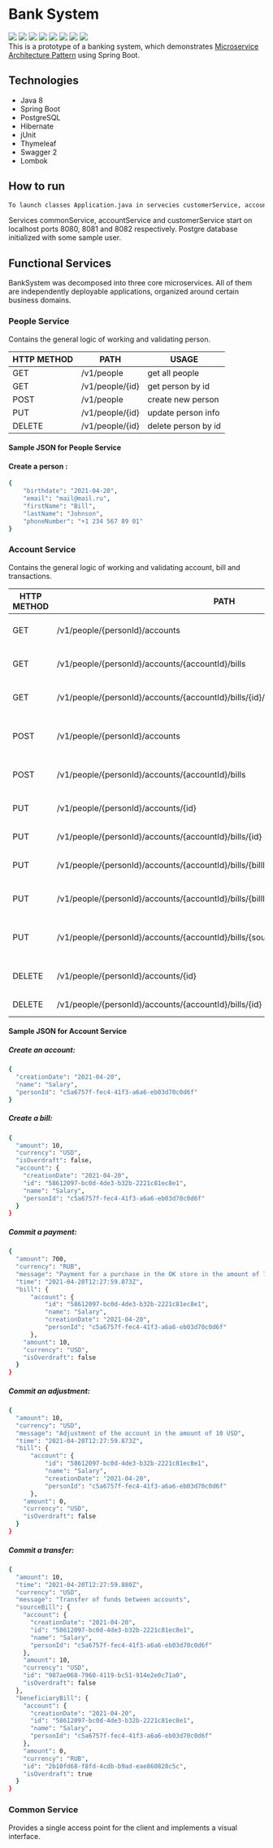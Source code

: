 # Bank System
![](https://img.shields.io/badge/Code-Java-informational?style=flat&logo=Java&logoColor=white&color=4AB197)
![](https://img.shields.io/badge/Code-SpringBoot-informational?style=flat&logo=Spring&logoColor=white&color=4AB197)
![](https://img.shields.io/badge/Code-Hibernate-informational?style=flat&logo=Hibernate&logoColor=white&color=4AB197)
![](https://img.shields.io/badge/Code-Maven-informational?style=flat&logo=Maven&logoColor=white&color=4AB197)
![](https://img.shields.io/badge/Code-PostgreSQL-informational?style=flat&logo=PostgreSQL&logoColor=white&color=4AB197)
![](https://img.shields.io/badge/Code-Thymeleaf-informational?style=flat&logo=Thymeleaf&logoColor=white&color=4AB197)
![](https://img.shields.io/badge/Code-Lombok-informational?style=flat&logo=Lombok&logoColor=white&color=4AB197)
![](https://img.shields.io/badge/Test-JUnit-informational?style=flat&logo=jUnit&logoColor=white&color=4AB197)
<br>
This is a prototype of a banking system, which demonstrates [Microservice Architecture Pattern](http://martinfowler.com/microservices/) using Spring Boot.
## Technologies
- Java 8
- Spring Boot
- PostgreSQL
- Hibernate
- jUnit
- Thymeleaf
- Swagger 2
- Lombok

## How to run
```sh
To launch classes Application.java in servecies customerService, accountService and commonService
```
Services commonService, accountService and customerService start on localhost ports 8080, 8081 and 8082 respectively.
Postgre database initialized with some sample user.

## Functional Services
BankSystem was decomposed into three core microservices. All of them are independently deployable applications, organized around certain business domains.

### People Service
Contains the general logic of working and validating person.

| HTTP METHOD | PATH | USAGE |
| -----------| ------ | ------ |
| GET | /v1/people | get all people | 
| GET | /v1/people/{id} | get person by id | 
| POST | /v1/people| create new person | 
| PUT | /v1/people/{id}| update person info | 
| DELETE | /v1/people/{id} | delete person by id | 

#### Sample JSON for People Service
#### Create a person :
```sh
{
    "birthdate": "2021-04-20",
    "email": "mail@mail.ru",
    "firstName": "Bill",
    "lastName": "Johnson",
    "phoneNumber": "+1 234 567 89 01"
} 
```
### Account Service
Contains the general logic of working and validating account, bill and transactions.

| HTTP METHOD | PATH | USAGE |
| -----------| ------ | ------ |
| GET | /v1/people/{personId}/accounts | get all accounts by personId | 
| GET | /v1/people/{personId}/accounts/{accountId}/bills | get all bills by accountId | 
| GET | /v1/people/{personId}/accounts/{accountId}/bills/{id}/transactions | get all transactions by bill | 
| POST | /v1/people/{personId}/accounts | create account for exact person | 
| POST | /v1/people/{personId}/accounts/{accountId}/bills | create bill for exact account | 
| PUT | /v1/people/{personId}/accounts/{id} | update account by id |
| PUT | /v1/people/{personId}/accounts/{accountId}/bills/{id} | update bill by id | 
| PUT | /v1/people/{personId}/accounts/{accountId}/bills/{billId}/payments | commit payment by bill | 
| PUT | /v1/people/{personId}/accounts/{accountId}/bills/{billId}/adjustments | commit adjustment by bill | 
| PUT | /v1/people/{personId}/accounts/{accountId}/bills/{sourceId}/transfer/{beneficiaryBillId} | commit transfer between two bills | 
| DELETE | /v1/people/{personId}/accounts/{id} | delete account by id |
| DELETE | /v1/people/{personId}/accounts/{accountId}/bills/{id} | delete bill by id |

#### Sample JSON for Account Service
##### Create an account:
```sh
{
  "creationDate": "2021-04-20",
  "name": "Salary",
  "personId": "c5a6757f-fec4-41f3-a6a6-eb03d70c0d6f"
} 
```
##### Create a bill:
```sh
{
  "amount": 10,
  "currency": "USD",
  "isOverdraft": false,
  "account": {
    "creationDate": "2021-04-20",
    "id": "58612097-bc0d-4de3-b32b-2221c81ec8e1",
    "name": "Salary",
    "personId": "c5a6757f-fec4-41f3-a6a6-eb03d70c0d6f"
  }
} 
```
##### Commit a payment:
```sh
{
  "amount": 700,
  "currency": "RUB",
  "message": "Payment for a purchase in the OK store in the amount of 700 RUB",
  "time": "2021-04-20T12:27:59.873Z",
  "bill": {
      "account": {
          "id": "58612097-bc0d-4de3-b32b-2221c81ec8e1",
          "name": "Salary",
          "creationDate": "2021-04-20",
          "personId": "c5a6757f-fec4-41f3-a6a6-eb03d70c0d6f"
      },
    "amount": 10,
    "currency": "USD",
    "isOverdraft": false
  }
}
```
##### Commit an adjustment:
```sh
{
  "amount": 10,
  "currency": "USD",
  "message": "Adjustment of the account in the amount of 10 USD",
  "time": "2021-04-20T12:27:59.873Z",
  "bill": {
      "account": {
          "id": "58612097-bc0d-4de3-b32b-2221c81ec8e1",
          "name": "Salary",
          "creationDate": "2021-04-20",
          "personId": "c5a6757f-fec4-41f3-a6a6-eb03d70c0d6f"
      },
    "amount": 0,
    "currency": "USD",
    "isOverdraft": false
  }
}
```
##### Commit a transfer:
```sh
{
  "amount": 10,
  "time": "2021-04-20T12:27:59.880Z",
  "currency": "USD",
  "message": "Transfer of funds between accounts",
  "sourceBill": {
    "account": {
      "creationDate": "2021-04-20",
      "id": "58612097-bc0d-4de3-b32b-2221c81ec8e1",
      "name": "Salary",
      "personId": "c5a6757f-fec4-41f3-a6a6-eb03d70c0d6f"
    },
    "amount": 10,
    "currency": "USD",
    "id": "987ae068-7960-4119-bc51-914e2e0c71a0",
    "isOverdraft": false
  },
  "beneficiaryBill": {
    "account": {
      "creationDate": "2021-04-20",
      "id": "58612097-bc0d-4de3-b32b-2221c81ec8e1",
      "name": "Salary",
      "personId": "c5a6757f-fec4-41f3-a6a6-eb03d70c0d6f"
    },
    "amount": 0,
    "currency": "RUB",
    "id": "2b10fd68-f8fd-4cdb-b9ad-eae860828c5c",
    "isOverdraft": true
  }
}
```
### Common Service
Provides a single access point for the client and implements a visual interface.


